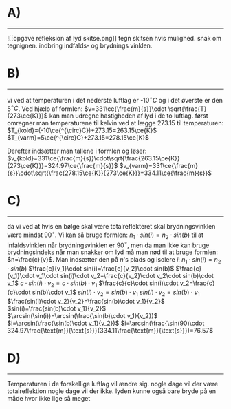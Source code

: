 # A)
---
![[opgave refleksion af lyd skitse.png]]
tegn skitsen hvis mulighed. snak om tegnignen. indbring indfalds- og brydnings vinklen.
# B)
---
vi ved at temperaturen i det nederste luftlag er -10$^\circ C$ og i det øverste er den 5$^\circ C$. Ved hjælp af formlen:
$v=331\ce{\frac{m}{s}}\cdot \sqrt{\frac{T}{273\ce{K}}}$
kan man udregne hastigheden af lyd i de to luftlag. først omregner man temperaturene til kelvin ved at lægge 273.15 til temperaturen:
$T_{kold}=(-10\ce{^{\circ}C})+273.15=263.15\ce{K}$
$T_{varm}=5\ce{^{\circ}C}+273.15=278.15\ce{K}$

Derefter indsætter man tallene i formlen og løser:
$v_{kold}=331\ce{\frac{m}{s}}\cdot\sqrt{\frac{263.15\ce{K}}{273\ce{K}}}=324.97\ce{\frac{m}{s}}$
$v_{varm}=331\ce{\frac{m}{s}}\cdot\sqrt{\frac{278.15\ce{K}}{273\ce{K}}}=334.11\ce{\frac{m}{s}}$
# C)
---
da vi ved at hvis en bølge skal være totalreflekteret skal brydningsvinklen være mindst 90$^\circ$. Vi kan så bruge formlen: $n_1\cdot sin(i)=n_2\cdot sin(b)$ til at infaldsvinklen når brydningsvinklen er 90$^\circ$, men da man ikke kan bruge brydningsindeks når man snakker om lyd må man nød til at bruge formlen: $n=\frac{c}{v}$. Man indsætter den på $n$'s plads og isolere $i$:
$n_1\cdot sin(i)=n_2\cdot sin(b)$
$\frac{c}{v_1}\cdot sin(i)=\frac{c}{v_2}\cdot sin(b)$
$\frac{c}{v_1}\cdot v_1\cdot sin(i)\cdot v_2=\frac{c}{v_2}\cdot v_2\cdot sin(b)\cdot v_1$
$c\cdot sin(i)\cdot v_2=c\cdot sin(b)\cdot v_1$
$\frac{c}{c}\cdot sin(i)\cdot v_2=\frac{c}{c}\cdot sin(b)\cdot v_1$
$sin(i)\cdot v_2=sin(b)\cdot v_1$
$sin(i)\cdot v_2=sin(b)\cdot v_1$
$\frac{sin(i)\cdot v_2}{v_2}=\frac{sin(b)\cdot v_1}{v_2}$
$sin(i)=\frac{sin(b)\cdot v_1}{v_2}$
$\arcsin(\sin(i))=\arcsin(\frac{\sin(b)\cdot v_1}{v_2})$ 
$i=\arcsin(\frac{\sin(b)\cdot v_1}{v_2})$
$i=\arcsin(\frac{\sin(90)\cdot 324.97\frac{\text{m}}{\text{s}}}{334.11\frac{\text{m}}{\text{s}}})=76.57$ 
# D)
---
Temperaturen i de forskellige luftlag vil ændre sig. nogle dage vil der være totalreflektion nogle dage vil der ikke. lyden kunne også bare bryde på en måde hvor ikke lige så meget 

